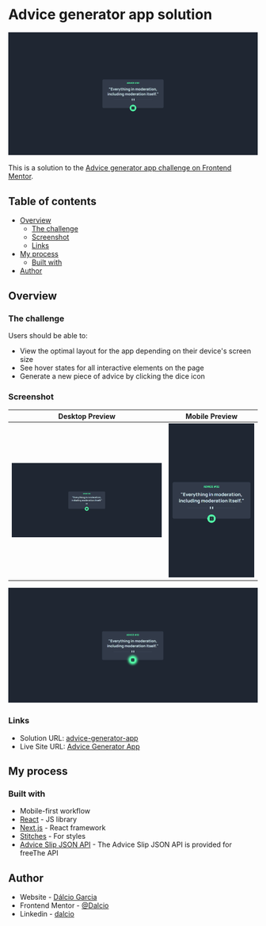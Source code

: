 # Advice generator app solution

![Desktop Previewr](./screenshots/desktop-preview.png)

This is a solution to the [Advice generator app challenge on Frontend Mentor](https://www.frontendmentor.io/challenges/advice-generator-app-QdUG-13db).

## Table of contents

- [Overview](#overview)
  - [The challenge](#the-challenge)
  - [Screenshot](#screenshot)
  - [Links](#links)
- [My process](#my-process)
  - [Built with](#built-with)
- [Author](#author)

## Overview

### The challenge

Users should be able to:

- View the optimal layout for the app depending on their device's screen size
- See hover states for all interactive elements on the page
- Generate a new piece of advice by clicking the dice icon

### Screenshot

| Desktop Preview                                       | Mobile Preview                                       |
| ----------------------------------------------------- | ---------------------------------------------------- |
| ![Desktop Preview](./screenshots/desktop-preview.png) | ![Desktop Preview](./screenshots/mobile-preview.png) |

![Desktop Preview](./screenshots/desktop-hover.png)

### Links

- Solution URL: [advice-generator-app](https://github.com/Dalcio/advice-generator-app)
- Live Site URL: [Advice Generator App](https://advice-generator-app-taupe-beta.vercel.app/)

## My process

### Built with

- Mobile-first workflow
- [React](https://reactjs.org/) - JS library
- [Next.js](https://nextjs.org/) - React framework
- [Stitches](advice-generator-app) - For styles
- [Advice Slip JSON API](https://api.adviceslip.com/) - The Advice Slip JSON API is provided for freeThe API

## Author

- Website - [Dálcio Garcia](https://dalciogarcia.vercel.app)
- Frontend Mentor - [@Dalcio](https://www.frontendmentor.io/profile/dalcio)
- Linkedin - [dalcio](https://www.linkedin.com/in/dalcio)
